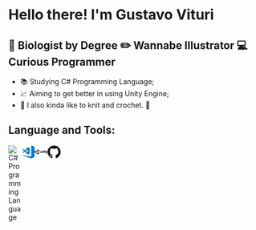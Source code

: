 # Hello there! I'm Gustavo Vituri

## 🌱 Biologist by Degree ✏️ Wannabe Illustrator 💻 Curious Programmer

- 📚 Studying C# Programming Language;
- 📈 Aiming to get better in using Unity Engine;
- 🧶 I also kinda like to knit and crochet. 😬

## Language and Tools:

<img align="left" alt="C# Programming Language" width="26px" src="https://upload.wikimedia.org/wikipedia/commons/0/0d/C_Sharp_wordmark.svg" />

<img align="left" alt="Visual Studio Code" width="26px" src="https://raw.githubusercontent.com/github/explore/80688e429a7d4ef2fca1e82350fe8e3517d3494d/topics/visual-studio-code/visual-studio-code.png" />

<img align="left" alt="Unity Engine" width="26px" src="https://raw.githubusercontent.com/github/explore/80688e429a7d4ef2fca1e82350fe8e3517d3494d/topics/unity/unity.png" />

<img align="left" alt="GitHub" width="26px" src="https://raw.githubusercontent.com/github/explore/78df643247d429f6cc873026c0622819ad797942/topics/github/github.png" />


<!--
**gvituri/gvituri** is a ✨ _special_ ✨ repository because its `README.md` (this file) appears on your GitHub profile.
-->
